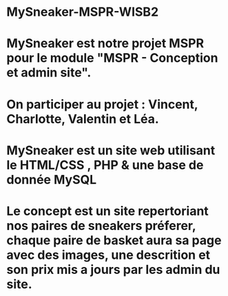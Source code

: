 # MySneaker-MSPR-WISB2

# MySneaker est notre projet MSPR pour le module "MSPR - Conception et admin site".
# On participer au projet : Vincent, Charlotte, Valentin et Léa.
# MySneaker est un site web utilisant le HTML/CSS , PHP & une base de donnée MySQL
# Le concept est un site repertoriant nos paires de sneakers préferer, chaque paire de basket aura sa page avec des images, une descrition et son prix mis a jours par les admin du site. 

